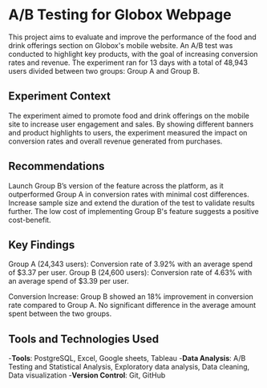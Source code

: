 # A/B Testing for Globox Webpage

This project aims to evaluate and improve the performance of the food and drink offerings section on Globox's mobile website. An A/B test was conducted to highlight key products, with the goal of increasing conversion rates and revenue. The experiment ran for 13 days with a total of 48,943 users divided between two groups: Group A and Group B.

## Experiment Context
The experiment aimed to promote food and drink offerings on the mobile site to increase user engagement and sales. By showing different banners and product highlights to users, the experiment measured the impact on conversion rates and overall revenue generated from purchases.


## Recommendations
Launch Group B’s version of the feature across the platform, as it outperformed Group A in conversion rates with minimal cost differences.
Increase sample size and extend the duration of the test to validate results further.
The low cost of implementing Group B's feature suggests a positive cost-benefit.

## Key Findings
Group A (24,343 users): Conversion rate of 3.92% with an average spend of $3.37 per user.
Group B (24,600 users): Conversion rate of 4.63% with an average spend of $3.39 per user.

Conversion Increase: Group B showed an 18% improvement in conversion rate compared to Group A.
No significant difference in the average amount spent between the two groups.

## Tools and Technologies Used
-**Tools**: PostgreSQL, Excel, Google sheets, Tableau
-**Data Analysis**: A/B Testing and Statistical Analysis, Exploratory data analysis, Data cleaning, Data visualization
-**Version Control**: Git, GitHub


